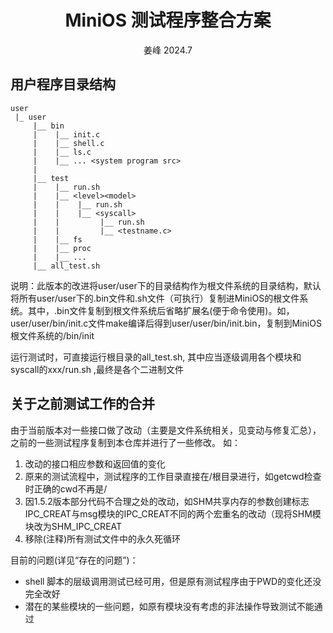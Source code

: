 <div align='center'> 
<h1>MiniOS 测试程序整合方案</h1>
姜峰 2024.7
</div>

## 用户程序目录结构
```
user
 |_ user
     |__ bin
     |    |__ init.c
     |    |__ shell.c
     |    |__ ls.c
     |    |__ ... <system program src> 
     |
     |__ test
     |    |__ run.sh
     |    |__ <level><model>
     |    |    |__ run.sh
     |    |    |__ <syscall>
     |    |         |__ run.sh
     |    |         |__ <testname.c>
     |    |__ fs
     |    |__ proc 
     |    |__ ...
     |__ all_test.sh
```

说明：此版本的改进将user/user下的目录结构作为根文件系统的目录结构，默认将所有user/user下的.bin文件和.sh文件（可执行）复制进MiniOS的根文件系统。其中，.bin文件复制到根文件系统后省略扩展名(便于命令使用)。如，user/user/bin/init.c文件make编译后得到user/user/bin/init.bin，复制到MiniOS根文件系统的/bin/init

运行测试时，可直接运行根目录的all_test.sh, 其中应当逐级调用各个模块和syscall的xxx/run.sh ,最终是各个二进制文件

## 关于之前测试工作的合并
由于当前版本对一些接口做了改动（主要是文件系统相关，见变动与修复汇总），之前的一些测试程序复制到本仓库并进行了一些修改。
如：
1. 改动的接口相应参数和返回值的变化
2. 原来的测试流程中，测试程序的工作目录直接在/根目录进行，如getcwd检查时正确的cwd不再是/
3. 因1.5.2版本部分代码不合理之处的改动，如SHM共享内存的参数创建标志IPC_CREAT与msg模块的IPC_CREAT不同的两个宏重名的改动（现将SHM模块改为SHM_IPC_CREAT
4. 移除(注释)所有测试文件中的永久死循环

目前的问题(详见“存在的问题”)：

+ shell 脚本的层级调用测试已经可用，但是原有测试程序由于PWD的变化还没完全改好
+ 潜在的某些模块的一些问题，如原有模块没有考虑的非法操作导致测试不能通过
